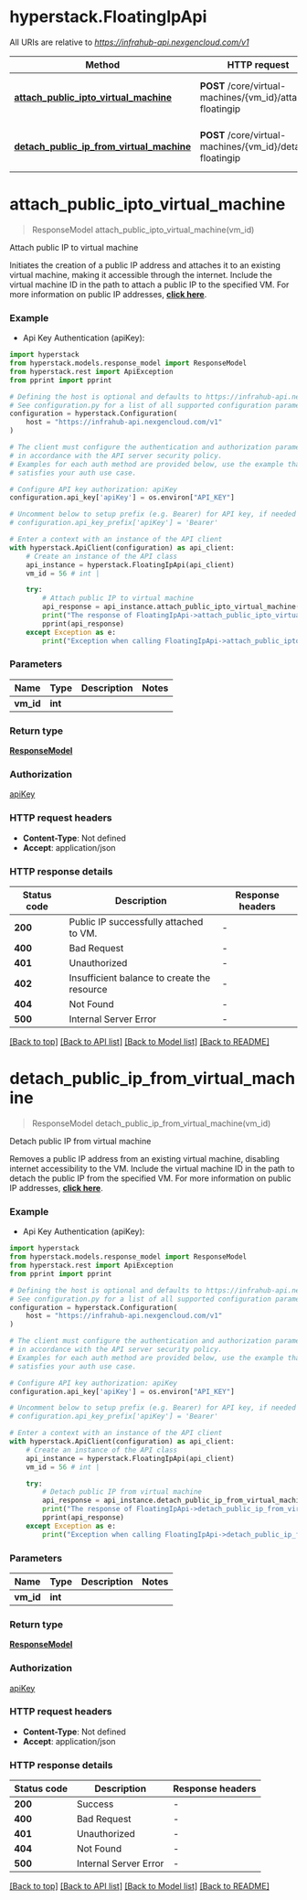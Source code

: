 # hyperstack.FloatingIpApi

All URIs are relative to *https://infrahub-api.nexgencloud.com/v1*

Method | HTTP request | Description
------------- | ------------- | -------------
[**attach_public_ipto_virtual_machine**](FloatingIpApi.md#attach_public_ipto_virtual_machine) | **POST** /core/virtual-machines/{vm_id}/attach-floatingip | Attach public IP to virtual machine
[**detach_public_ip_from_virtual_machine**](FloatingIpApi.md#detach_public_ip_from_virtual_machine) | **POST** /core/virtual-machines/{vm_id}/detach-floatingip | Detach public IP from virtual machine


# **attach_public_ipto_virtual_machine**
> ResponseModel attach_public_ipto_virtual_machine(vm_id)

Attach public IP to virtual machine

Initiates the creation of a public IP address and attaches it to an existing virtual machine, making it accessible through the internet. Include the virtual machine ID in the path to attach a public IP to the specified VM. For more information on public IP addresses, [**click here**](https://docs.hyperstack.cloud/docs/api-reference/core-resources/virtual-machines/floating-ip/attach-floating-ip/).

### Example

* Api Key Authentication (apiKey):

```python
import hyperstack
from hyperstack.models.response_model import ResponseModel
from hyperstack.rest import ApiException
from pprint import pprint

# Defining the host is optional and defaults to https://infrahub-api.nexgencloud.com/v1
# See configuration.py for a list of all supported configuration parameters.
configuration = hyperstack.Configuration(
    host = "https://infrahub-api.nexgencloud.com/v1"
)

# The client must configure the authentication and authorization parameters
# in accordance with the API server security policy.
# Examples for each auth method are provided below, use the example that
# satisfies your auth use case.

# Configure API key authorization: apiKey
configuration.api_key['apiKey'] = os.environ["API_KEY"]

# Uncomment below to setup prefix (e.g. Bearer) for API key, if needed
# configuration.api_key_prefix['apiKey'] = 'Bearer'

# Enter a context with an instance of the API client
with hyperstack.ApiClient(configuration) as api_client:
    # Create an instance of the API class
    api_instance = hyperstack.FloatingIpApi(api_client)
    vm_id = 56 # int | 

    try:
        # Attach public IP to virtual machine
        api_response = api_instance.attach_public_ipto_virtual_machine(vm_id)
        print("The response of FloatingIpApi->attach_public_ipto_virtual_machine:\n")
        pprint(api_response)
    except Exception as e:
        print("Exception when calling FloatingIpApi->attach_public_ipto_virtual_machine: %s\n" % e)
```



### Parameters


Name | Type | Description  | Notes
------------- | ------------- | ------------- | -------------
 **vm_id** | **int**|  | 

### Return type

[**ResponseModel**](ResponseModel.md)

### Authorization

[apiKey](../README.md#apiKey)

### HTTP request headers

 - **Content-Type**: Not defined
 - **Accept**: application/json

### HTTP response details

| Status code | Description | Response headers |
|-------------|-------------|------------------|
**200** | Public IP successfully attached to VM. |  -  |
**400** | Bad Request |  -  |
**401** | Unauthorized |  -  |
**402** | Insufficient balance to create the resource |  -  |
**404** | Not Found |  -  |
**500** | Internal Server Error |  -  |

[[Back to top]](#) [[Back to API list]](../README.md#documentation-for-api-endpoints) [[Back to Model list]](../README.md#documentation-for-models) [[Back to README]](../README.md)

# **detach_public_ip_from_virtual_machine**
> ResponseModel detach_public_ip_from_virtual_machine(vm_id)

Detach public IP from virtual machine

Removes a public IP address from an existing virtual machine, disabling internet accessibility to the VM. Include the virtual machine ID in the path to detach the public IP from the specified VM. For more information on public IP addresses, [**click here**](https://docs.hyperstack.cloud/docs/virtual-machines/public-ip).

### Example

* Api Key Authentication (apiKey):

```python
import hyperstack
from hyperstack.models.response_model import ResponseModel
from hyperstack.rest import ApiException
from pprint import pprint

# Defining the host is optional and defaults to https://infrahub-api.nexgencloud.com/v1
# See configuration.py for a list of all supported configuration parameters.
configuration = hyperstack.Configuration(
    host = "https://infrahub-api.nexgencloud.com/v1"
)

# The client must configure the authentication and authorization parameters
# in accordance with the API server security policy.
# Examples for each auth method are provided below, use the example that
# satisfies your auth use case.

# Configure API key authorization: apiKey
configuration.api_key['apiKey'] = os.environ["API_KEY"]

# Uncomment below to setup prefix (e.g. Bearer) for API key, if needed
# configuration.api_key_prefix['apiKey'] = 'Bearer'

# Enter a context with an instance of the API client
with hyperstack.ApiClient(configuration) as api_client:
    # Create an instance of the API class
    api_instance = hyperstack.FloatingIpApi(api_client)
    vm_id = 56 # int | 

    try:
        # Detach public IP from virtual machine
        api_response = api_instance.detach_public_ip_from_virtual_machine(vm_id)
        print("The response of FloatingIpApi->detach_public_ip_from_virtual_machine:\n")
        pprint(api_response)
    except Exception as e:
        print("Exception when calling FloatingIpApi->detach_public_ip_from_virtual_machine: %s\n" % e)
```



### Parameters


Name | Type | Description  | Notes
------------- | ------------- | ------------- | -------------
 **vm_id** | **int**|  | 

### Return type

[**ResponseModel**](ResponseModel.md)

### Authorization

[apiKey](../README.md#apiKey)

### HTTP request headers

 - **Content-Type**: Not defined
 - **Accept**: application/json

### HTTP response details

| Status code | Description | Response headers |
|-------------|-------------|------------------|
**200** | Success |  -  |
**400** | Bad Request |  -  |
**401** | Unauthorized |  -  |
**404** | Not Found |  -  |
**500** | Internal Server Error |  -  |

[[Back to top]](#) [[Back to API list]](../README.md#documentation-for-api-endpoints) [[Back to Model list]](../README.md#documentation-for-models) [[Back to README]](../README.md)

